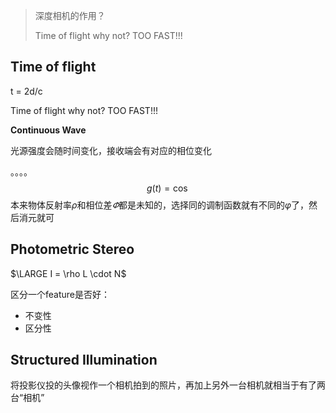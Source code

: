 > 深度相机的作用？
>
> Time of flight why not? TOO FAST!!!



## Time of flight

t = 2d/c

Time of flight why not? TOO FAST!!!

**Continuous Wave**

光源强度会随时间变化，接收端会有对应的相位变化

。。。。
$$
g(t) = \cos
$$
本来物体反射率$\rho$和相位差$\varPhi$都是未知的，选择同的调制函数就有不同的$\varphi$了，然后消元就可

## Photometric Stereo

$\LARGE I = \rho L \cdot N$



区分一个feature是否好：

* 不变性
* 区分性



## Structured Illumination

将投影仪投的头像视作一个相机拍到的照片，再加上另外一台相机就相当于有了两台“相机”

